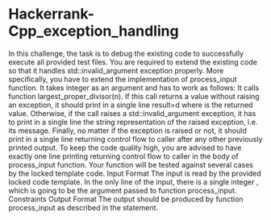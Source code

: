 # Hackerrank-Cpp_exception_handling
In this challenge, the task is to debug the existing code to successfully execute all provided test files.  You are required to extend the existing code so that it handles std::invalid_argument exception properly. More specifically, you have to extend the implementation of process_input function. It takes integer  as an argument and has to work as follows:  It calls function largest_proper_divisor(n). If this call returns a value without raising an exception, it should print in a single line result=d where  is the returned value. Otherwise, if the call raises a std::invalid_argument exception, it has to print in a single line the string representation of the raised exception, i.e. its message. Finally, no matter if the exception is raised or not, it should print in a single line returning control flow to caller after any other previously printed output. To keep the code quality high, you are advised to have exactly one line printing returning control flow to caller in the body of process_input function.  Your function will be tested against several cases by the locked template code.  Input Format  The input is read by the provided locked code template. In the only line of the input, there is a single integer , which is going to be the argument passed to function process_input.  Constraints  Output Format  The output should be produced by function process_input as described in the statement.
